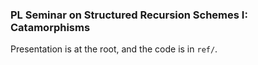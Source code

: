 ### PL Seminar on Structured Recursion Schemes I: Catamorphisms

Presentation is at the root, and the code is in `ref/`.

